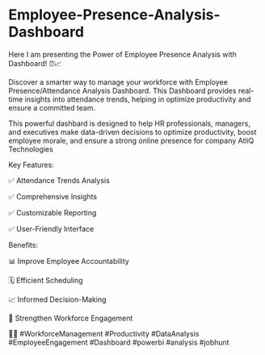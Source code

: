 # Employee-Presence-Analysis-Dashboard
Here I am presenting the Power of Employee Presence Analysis with Dashboard! ⏰📈

Discover a smarter way to manage your workforce with Employee Presence/Attendance Analysis Dashboard. 
This Dashboard provides real-time insights into attendance trends, helping in optimize productivity and ensure a committed team.

This powerful dashbard is designed to help HR professionals, managers, and executives make data-driven decisions to optimize productivity,
boost employee morale, and ensure a strong online presence for company AtliQ Technologies



Key Features:

✅ Attendance Trends Analysis

✅ Comprehensive Insights

✅ Customizable Reporting

✅ User-Friendly Interface



Benefits:

📊 Improve Employee Accountability

🗓️ Efficient Scheduling

📈 Informed Decision-Making

💼 Strengthen Workforce Engagement





 💼🚀 #WorkforceManagement #Productivity #DataAnalysis #EmployeeEngagement #Dashboard #powerbi #analysis #jobhunt



